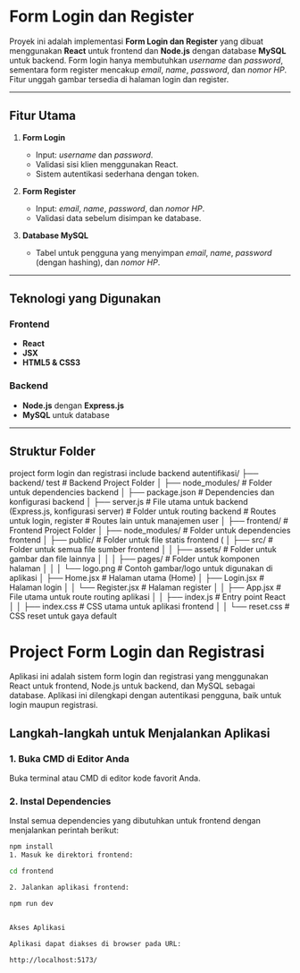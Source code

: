 # Form Login dan Register

Proyek ini adalah implementasi **Form Login dan Register** yang dibuat menggunakan **React** untuk frontend dan **Node.js** dengan database **MySQL** untuk backend. Form login hanya membutuhkan *username* dan *password*, sementara form register mencakup *email*, *name*, *password*, dan *nomor HP*. Fitur unggah gambar tersedia di halaman login dan register.

---

## Fitur Utama
1. **Form Login**
   - Input: *username* dan *password*.
   - Validasi sisi klien menggunakan React.
   - Sistem autentikasi sederhana dengan token.

2. **Form Register**
   - Input: *email*, *name*, *password*, dan *nomor HP*.
   - Validasi data sebelum disimpan ke database.
 
4. **Database MySQL**
   - Tabel untuk pengguna yang menyimpan *email*, *name*, *password* (dengan hashing), dan *nomor HP*.

---

## Teknologi yang Digunakan

### Frontend
- **React**
- **JSX**
- **HTML5 & CSS3**

### Backend
- **Node.js** dengan **Express.js**
- **MySQL** untuk database

---

## Struktur Folder
project form login dan registrasi include backend autentifikasi/
├── backend/  test                     # Backend Project Folder
│   ├── node_modules/              # Folder untuk dependencies backend
│   ├── package.json               # Dependencies dan konfigurasi backend
│   ├── server.js                  # File utama untuk backend (Express.js, konfigurasi server)
             # Folder untuk routing backend
     # Routes untuk login, register
      # Routes lain untuk manajemen user
│
├── frontend/                      # Frontend Project Folder
│   ├── node_modules/              # Folder untuk dependencies frontend
│   ├── public/                    # Folder untuk file statis frontend (
│   ├── src/                       # Folder untuk semua file sumber frontend
│   │   ├── assets/                # Folder untuk gambar dan file lainnya
│   │   │   ├── pages/             # Folder untuk komponen halaman
│   │   │   └── logo.png           # Contoh gambar/logo untuk digunakan di aplikasi
  │     ├── Home.jsx           # Halaman utama (Home)
    │   ├── Login.jsx          # Halaman login
│   │  └── Register.jsx       # Halaman register
│   │   ├── App.jsx                # File utama untuk route routing aplikasi
│   │   ├── index.js               # Entry point React
│   │   ├── index.css              # CSS utama untuk aplikasi frontend
│   │   └── reset.css              # CSS reset untuk gaya default

# Project Form Login dan Registrasi

Aplikasi ini adalah sistem form login dan registrasi yang menggunakan React untuk frontend, Node.js untuk backend, dan MySQL sebagai database. Aplikasi ini dilengkapi dengan autentikasi pengguna, baik untuk login maupun registrasi.

## Langkah-langkah untuk Menjalankan Aplikasi

### 1. Buka CMD di Editor Anda

Buka terminal atau CMD di editor kode favorit Anda.

### 2. Instal Dependencies

Instal semua dependencies yang dibutuhkan untuk frontend dengan menjalankan perintah berikut:

```bash
npm install
1. Masuk ke direktori frontend:

cd frontend

2. Jalankan aplikasi frontend:

npm run dev


Akses Aplikasi

Aplikasi dapat diakses di browser pada URL:

http://localhost:5173/

